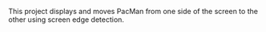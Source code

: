 This project displays and moves PacMan from one side of the screen to the other using screen edge detection.
